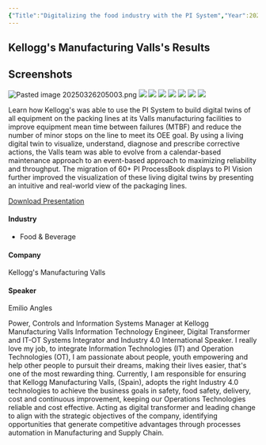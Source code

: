 ```yaml
---
{"Title":"Digitalizing the food industry with the PI System","Year":2021,"Industry":"Food & Beverage","URL":"https://resources.osisoft.com/presentations/digitalizing-the-food-industry-with-the-pi-system/","PDF":"https://cdn.osisoft.com/osi/presentations/2021-aveva-pi-world/UC21NA-D2FB040-Kelloggs-Angles-Digitalizing-the-food-industry.pdf","Company":"Kellogg's Manufacturing Valls","Keywords":["CBM","Microstops"],"dg-publish":true,"permalink":"/aveva/customer-stories/2021/2021-kellogg-s-manufacturing-valls-digitalizing-the-food-industry-with-the-pi-system/","dgPassFrontmatter":true}
---
```


## Kellogg's Manufacturing Valls's Results

## Screenshots
<!--⚠️Imgur upload failed, check dev console-->
![Pasted image 20250326205003.png](/img/user/07%20-%20Support/Attachments/Pasted%20image%2020250326205003.png)
![](https://i.imgur.com/qn0HLWp.jpeg)
![](https://i.imgur.com/O1ABUn1.png)
![](https://i.imgur.com/xL89Kt7.png)
![](https://i.imgur.com/agg9k2H.png)
![](https://i.imgur.com/htnvxh1.png)
![](https://i.imgur.com/f93Jmut.png)
![](https://i.imgur.com/mgOhHtJ.png)

Learn how Kellogg's was able to use the PI System to build digital twins of all equipment on the packing lines at its Valls manufacturing facilities to improve equipment mean time between failures (MTBF) and reduce the number of minor stops on the line to meet its OEE goal. By using a living digital twin to visualize, understand, diagnose and prescribe corrective actions, the Valls team was able to evolve from a calendar-based maintenance approach to an event-based approach to maximizing reliability and throughput. The migration of 60+ PI ProcessBook displays to PI Vision further improved the visualization of these living digital twins by presenting an intuitive and real-world view of the packaging lines.

[Download Presentation](https://cdn.osisoft.com/osi/presentations/2021-aveva-pi-world/UC21NA-D2FB040-Kelloggs-Angles-Digitalizing-the-food-industry.pdf)

#### Industry

- Food & Beverage

#### Company

Kellogg's Manufacturing Valls

#### Speaker

Emilio Angles

Power, Controls and Information Systems Manager at Kellogg Manufacturing Valls Information Technology Engineer, Digital Transformer and IT-OT Systems Integrator and Industry 4.0 International Speaker. I really love my job, to integrate Information Technologies (IT) and Operation Technologies (OT), I am passionate about people, youth empowering and help other people to pursuit their dreams, making their lives easier, that's one of the most rewarding thing. Currently, I am responsible for ensuring that Kellogg Manufacturing Valls, (Spain), adopts the right Industry 4.0 technologies to achieve the business goals in safety, food safety, delivery, cost and continuous improvement, keeping our Operations Technologies reliable and cost effective. Acting as digital transformer and leading change to align with the strategic objectives of the company, identifying opportunities that generate competitive advantages through processes automation in Manufacturing and Supply Chain.

